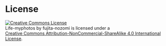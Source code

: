# License
<a rel="license" href="http://creativecommons.org/licenses/by-nc-sa/4.0/"><img alt="Creative Commons License" style="border-width:0" src="https://i.creativecommons.org/l/by-nc-sa/4.0/88x31.png" /></a><br /><span xmlns:dct="http://purl.org/dc/terms/" property="dct:title">Life-myphotos</span> by <span xmlns:cc="http://creativecommons.org/ns#" property="cc:attributionName">fujita-nozomi</span> is licensed under a <a rel="license" href="http://creativecommons.org/licenses/by-nc-sa/4.0/"><br>Creative Commons Attribution-NonCommercial-ShareAlike 4.0 International License</a>.
